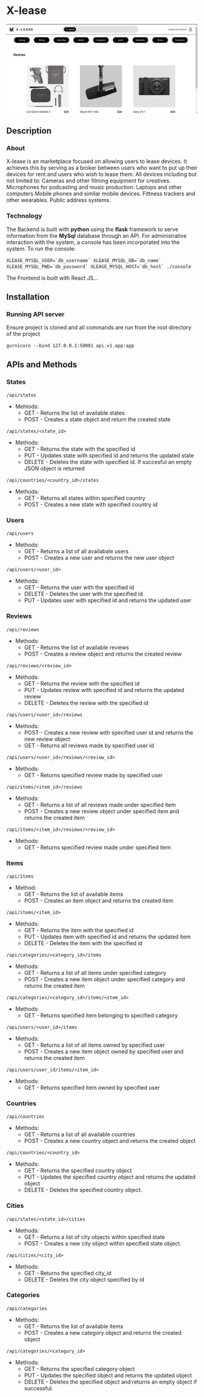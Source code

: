 # X-lease
![Screenshot](./web_static/images/Screenshot.png)
## Description
### About
X-lease is an marketplace focused on allowing users to lease devices. It achieves this by serving as a broker between users who want to put up their devices for rent and users who wish to lease them. All devices including but not limited to:
Cameras and other filming equipment for creatives.
Microphones for podcasting and music production.
Laptops and other computers
Mobile phones and similar mobile devices.
Fittness trackers and other wearables.
Public address systems.
### Technology
The Backend is built with **python** using the **flask** framework to serve information from the **MySql** database through an API.
For administrative interaction with the system, a console has been incorporated into the system. To run the console:
```
XLEASE_MYSQL_USER=`db_username` XLEASE_MYSQL_DB=`db_name` XLEASE_MYSQL_PWD=`db_password` XLEASE_MYSQL_HOST=`db_host` ./console
```
The Frontend is built with React JS...
## Installation
### Running API server
Ensure project is cloned and all commands are run from the root directory of the project
```
gurnicorn --bind 127.0.0.1:50001 api.v1.app:app
```
## APIs and Methods
### States
```
/api/states
```
- Mehtods:
    - GET - Returns the list of available states
    - POST - Creates a state object and return the created state
```
/api/states/<state_id>
```
- Methods:
    - GET - Returns the  state with the specified id
    - PUT - Updates state with specified id and returns the updated state
    - DELETE - Deletes the state with specified id. If succesful an empty JSON object is returned
```
/api/countries/<country_id>/states
```
- Methods:
    - GET - Returns all states within specified country
    - POST - Creates a new state with specified country id
### Users
```
/api/users
```
- Methods:
    - GET - Returns a list of all availabale users
    - POST - Creates a new user and returns the new user object
```
/api/users/<user_id>
```
- Methods:
    - GET - Returns the  user with the specified id
    - DELETE - Deletes the  user with the specified id
    - PUT - Updates user with specified id and returns the updated user
### Reviews
```
/api/reviews
```
- Methods:
    - GET - Returns the list of available reviews
    - POST -  Creates a review object and returns the created review
```
/api/reviews/<review_id>
```
- Methods:
    - GET - Returns the review with the specified id
    - PUT - Updates review with specified id and returns the updated review
    - DELETE - Deletes the  review with the specified id
```
/api/users/<user_id>/reviews
```
- Methods:
    - POST -  Creates a new review with specified user id and returns the new review object
    - GET - Returns all reviews made by specified user id
```
/api/users/<user_id>/reviews/<review_id>
```
- Methods:
    - GET - Returns specified review made by specified user
```
/api/items/<item_id>/reviews
```
- Methods:
    - GET - Returns a list of all reviews made under specified item
    - POST - Creates a new review object under specified item and returns the created item
```
/api/items/<item_id>/reviews/<review_id>
```
- Methods:
    - GET - Returns specified review made under specified item
### Items
```
/api/items
```
- Method:
    - GET - Returns the list of available items
    - POST - Creates an item object and returns the created item
```
/api/items/<item_id>
```
- Methods:
    - GET - Returns the item with the specified id
    - PUT - Updates item with specified id and returns the updated item
    - DELETE - Deletes the item with the specified id
```
/api/categories/<category_id>/items
```
- Methods:
    - GET - Returns a list of all items under specified category
    - POST - Creates a new item object under specified category and returns the created item
```
/api/categories/<category_id>/items/<item_id>
```
- Methods:
    - GET - Returns specified item belonging to specified category
```
/api/users/<user_id>/items
```
- Methods:
    - GET - Returns a list of all items owned by specified user
    - POST - Creates a new item object owned by specified user and returns the created item
```
/api/users/user_id/items/<item_id>
```
- Methods:
    - GET - Returns specified item owned by specified user
### Countries
```
/api/countries
```
- Methods:
     - GET - Returns a list of all available countries
     - POST - Creates a new country object and returns the created object
```
/api/countries/<country_id>
```
- Methods:
    - GET - Returns the specified country object
    - PUT - Updates the specified country object and returns the updated object
    - DELETE - Deletes the specified country object.
### Cities
```
/api/states/<state_id>/cities
```
- Methods:
    - GET - Returns a list of city objects within specified state
    - POST - Creates a new city object within specified state object.
```
/api/cities/<city_id>
```
- Methods:
    - GET - Returns the specified city_id
    - DELETE - Deletes the city object specified by id
### Categories
```
/api/categories
```
- Methods:
    - GET - Returns the list of available items
    - POST - Creates a new category object and returns the created object
```
/api/categories/<category_id>
```
- Methods:
    - GET - Returns the specified category object
    - PUT - Updates the specified object and returns the updated object
    - DELETE - Deletes the specified object and returns an empty object if successful.
